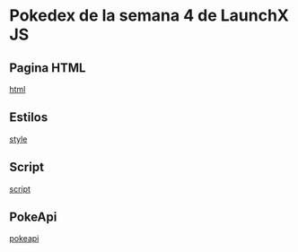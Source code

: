 # Pokedex de la semana 4 de LaunchX JS

## Pagina HTML
[html]('./index.html')

## Estilos
[style](./style.css)

## Script
[script](./script.js)

## PokeApi
[pokeapi](https://pokeapi.co/?ref=hackernoon.com)